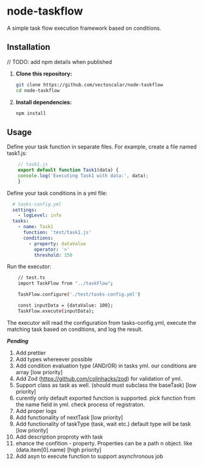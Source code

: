 # node-taskflow

A simple task flow execution framework based on conditions.

## Installation

// TODO: add npm details when published

1. **Clone this repository:**
   ``` bash
   git clone https://github.com/vectoscalar/node-taskflow
   cd node-taskflow
   ```
2. **Install dependencies:**
    ``` bash
    npm install
    ```
## Usage
Define your task function in separate files.
For example, create a file named task1.js:
```javascript
    // task1.js
    export default function Task1(data) {  
    console.log('Executing Task1 with data:', data);  
    }
```

Define your task conditions in a yml file:

```yaml
  # tasks-config.yml
  settings:
    - logLevel: info
  tasks:
    - name: Task1
      function: 'test/task1.js'
      conditions:
        - property: dataValue
          operator: '>'
          threshold: 150

```
Run the executor:

```bash
    // test.ts
    import TaskFlow from "../taskFlow";

    TaskFlow.configure('./test/tasks-config.yml')

    const inputData = {dataValue: 100};
    TaskFlow.execute(inputData);
```

The executor will read the configuration from tasks-config.yml, execute the matching task based on conditions, and log the result.

***Pending***
1. Add prettier
2. Add types whereever possible
3. Add condition evaluation type (AND/OR) in tasks yml. our conditions are array [low priority]
4. Add Zod (https://github.com/colinhacks/zod) for validation of yml.
5. Support class as task as well. (should must subclass the baseTask) [low priority]
6. curently only default exported function is supported. pick function from the name field in yml. check process of registraton. 
7. Add proper logs
8. Add functionality of nextTask [low priority]
9. Add functionality of taskType (task, wait etc.) default type will be task [low priority]
10. Add description proproty with task 
11. ehance the confition - property. Properties can be a path n object. like (data.item[0].name) [high priority]
12. Add asyn to execute function to support asynchronous job